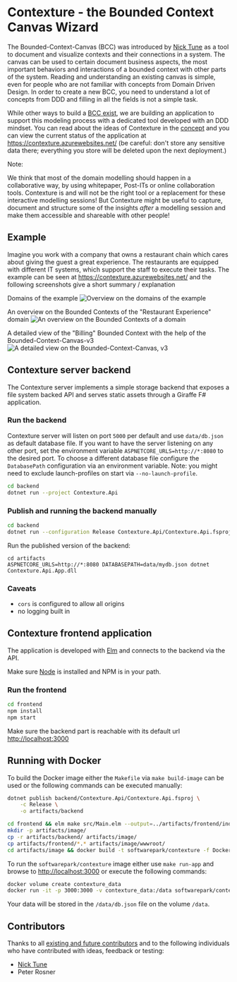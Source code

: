 # Contexture - the Bounded Context Canvas Wizard

The Bounded-Context-Canvas (BCC) was introduced by [Nick Tune](https://medium.com/nick-tune-tech-strategy-blog/bounded-context-canvas-v2-simplifications-and-additions-229ed35f825f) as a tool to document and visualize contexts and their connections in a system.
The canvas can be used to certain document business aspects, the most important behaviors and interactions of a bounded context with other parts of the system.
Reading and understanding an existing canvas is simple, even for people who are not familiar with concepts from Domain Driven Design.
In order to create a new BCC, you need to understand a lot of concepts from DDD and filling in all the fields is not a simple task.

While other ways to build a [BCC exist](https://github.com/ddd-crew/bounded-context-canvas), we are building an application to support this modeling process with a dedicated tool developed with an DDD mindset.
You can read about the ideas of Contexture in the [concept](./concept.md) and you can view the current status of the application at <https://contexture.azurewebsites.net/> (be careful: don't store any sensitive data there; everything you store will be deleted upon the next deployment.)

Note:

We think that most of the domain modelling should happen in a collaborative way, by using whitepaper, Post-ITs or online collaboration tools.
Contexture is and will not be the right tool or a replacement for these interactive modelling sessions!
But Contexture might be useful to capture, document and structure some of the insights *after* a modelling session and make them accessible and shareable with other people!

## Example

Imagine you work with a company that owns a restaurant chain which cares about giving the guest a great experience.
The restaurants are equipped with different IT systems, which support the staff to execute their tasks.
The example can be seen at <https://contexture.azurewebsites.net/> and the following screenshots give a short summary / explanation

Domains of the example
![Overview on the domains of the example](example/DomainsOverview.png)

An overview on the Bounded Contexts of the "Restaurant Experience" domain
![An overview on the Bounded Contexts of a domain](example/DomainOverview.png)

A detailed view of the "Billing" Bounded Context with the help of the Bounded-Context-Canvas-v3
![A detailed view on the Bounded-Context-Canvas, v3](example/CanvasV3Overview.png)

## Contexture server backend

The Contexture server implements a simple storage backend that exposes a file system backed API and serves static assets through a Giraffe F# application.

### Run the backend

Contexture server will listen on port `5000` per default and use `data/db.json` as default database file.
If you want to have the server listening on any other port, set the environment variable `ASPNETCORE_URLS=http://*:8080` to the desired port. 
To choose a different database file configure the `DatabasePath` configuration via an environment variable.
Note: you might need to exclude launch-profiles on start via `--no-launch-profile`.

```bash
cd backend
dotnet run --project Contexture.Api
```

### Publish and running the backend manually

```bash
cd backend
dotnet run --configuration Release Contexture.Api/Contexture.Api.fsproj --output artifacts
```

Run the published version of the backend:
```
cd artifacts
ASPNETCORE_URLS=http://*:8080 DATABASEPATH=data/mydb.json dotnet Contexture.Api.App.dll
```

### Caveats

- `cors` is configured to allow all origins
- no logging built in

## Contexture frontend application

The application is developed with [Elm](https://elm-lang.org/) and connects to the backend via the API.

Make sure [Node](https://nodejs.org/en/) is installed and NPM is in your path.

### Run the frontend

```bash
cd frontend
npm install
npm start
```

Make sure the backend part is reachable with its default url <http://localhost:3000>

## Running with Docker

To build the Docker image either the `Makefile` via `make build-image` can be used or the following commands can be executed manually:

```bash
dotnet publish backend/Contexture.Api/Contexture.Api.fsproj \
    -c Release \
    -o artifacts/backend

cd frontend && elm make src/Main.elm --output=../artifacts/frontend/index.html
mkdir -p artifacts/image/
cp -r artifacts/backend/ artifacts/image/
cp artifacts/frontend/*.* artifacts/image/wwwroot/
cd artifacts/image && docker build -t softwarepark/contexture -f Dockerfile .
```

To run the `softwarepark/contexture` image either use `make run-app` and browse to <http://localhost:3000> or execute the following commands:

```bash
docker volume create contexture_data
docker run -it -p 3000:3000 -v contexture_data:/data softwarepark/contexture
```

Your data will be stored in the `/data/db.json` file on the volume `/data`.

## Contributors

Thanks to all [existing and future contributors](https://github.com/Softwarepark/Contexture/graphs/contributors) and to the following individuals who have contributed with ideas, feedback or testing:

- [Nick Tune](https://github.com/NTCoding)
- Peter Rosner

